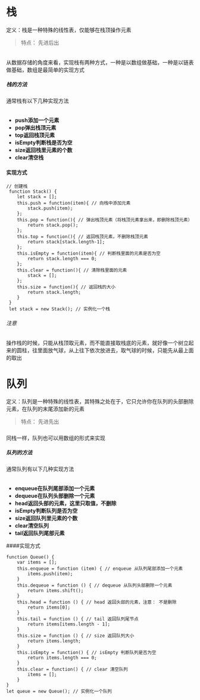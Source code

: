 # 栈
定义：栈是一种特殊的线性表，仅能够在栈顶操作元素
> 特点： 先进后出
###### 
从数据存储的角度来看，实现栈有两种方式，一种是以数组做基础，一种是以链表做基础，数组是最简单的实现方式
#####  栈的方法
通常栈有以下几种实现方法
###### 
- **push添加一个元素**
- **pop弹出栈顶元素**
- **top返回栈顶元素**
- **isEmpty判断栈是否为空**
- **size返回栈里元素的个数**
- **clear清空栈**

#### 实现方式
```
// 创建栈
 function Stack() {
    let stack = [];
    this.push = function(item){ // 向栈中添加元素
        stack.push(item);
    };
    this.pop = function(){ // 弹出栈顶元素（将栈顶元素拿出来，即删除栈顶元素）
        return stack.pop();
    };
    this.top = function(){ // 返回栈顶元素，不删除栈顶元素
        return stack[stack.length-1];
    };
    this.isEmpty = function(item){ // 判断栈里面的元素是否为空
        return stack.length === 0;
    };
    this.clear = function(){ // 清除栈里面的元素
        stack = [];
    };
    this.size = function(){ // 返回栈的大小
        return stack.length;
    }
 }
 let stack = new Stack(); // 实例化一个栈

```

###### 注意
操作栈的时候，只能从栈顶取元素，而不能直接取栈底的元素，就好像一个树立起来的圆柱，往里面放气球，从上往下依次放进去，取气球的时候，只能先从最上面的取出

# 队列
定义：队列是一种特殊的线性表，其特殊之处在于，它只允许你在队列的头部删除元素，在队列的末尾添加新的元素

> 特点： 先进先出
##### 
同栈一样，队列也可以用数组的形式来实现
#####  队列的方法
通常队列有以下几种实现方法
###### 
- **enqueue在队列尾部添加一个元素**
- **dequeue在队列头部删除一个元素**
- **head返回头部的元素，这里只取值，不删除**
- **isEmpty判断队列是否为空**
- **size返回队列里元素的个数**
- **clear清空队列**
- **tail返回队列尾部元素**

####实现方式
```
function Queue() {
    var items = [];
    this.enqueue = function (item) { // enqueue 从队列尾部添加一个元素
        items.push(item);
    }
    this.dequeue = function () { // dequeue 从队列头部删除一个元素
        return items.shift();
    }
    this.head = function () { // head 返回头部的元素，注意： 不是删除
        return items[0];
    }
    this.tail = function () { // tail 返回队列尾节点
        return items[items.length - 1];
    }
    this.size = function () { // size 返回队列大小
        return items.length;
    }
    this.isEmpty = function() { // isEmpty 判断队列是否为空
        return items.length === 0;
    }
    this.clear = function() { // clear 清空队列
        items = [];
    }
}
let queue = new Queue(); // 实例化一个队列
```
